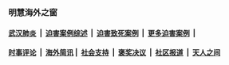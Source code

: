 
### 明慧海外之窗

####  [武汉肺炎](indexes/365.md?t=03042100) &nbsp;|&nbsp;  [迫害案例综述](indexes/328.md?t=03042100) &nbsp;|&nbsp; [迫害致死案例](indexes/277.md?t=03042100)  &nbsp;|&nbsp; [更多迫害案例](indexes/81.md?t=03042100)  &nbsp;|&nbsp; 
####  [时事评论](indexes/19.md?t=03042100) &nbsp;|&nbsp; [海外简讯](indexes/245.md?t=03042100)&nbsp;|&nbsp;  [社会支持](indexes/140.md?t=03042100) &nbsp;|&nbsp; [褒奖决议](indexes/282.md?t=03042100) &nbsp;|&nbsp; [社区报道](indexes/91.md?t=03042100)  &nbsp;|&nbsp; [天人之间](indexes/78.md?t=03042100) 

